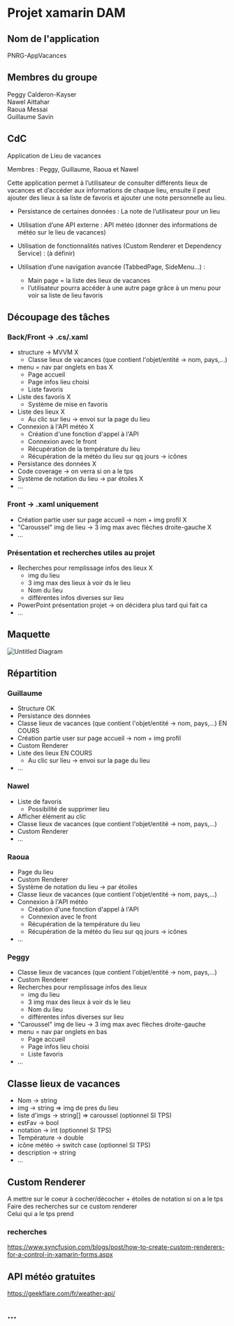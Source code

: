 # Projet xamarin DAM

## Nom de l'application

PNRG-AppVacances 

## Membres du groupe

Peggy Calderon-Kayser  
Nawel Aittahar  
Raoua Messai  
Guillaume Savin

## CdC

Application de Lieu de vacances  

Membres : Peggy, Guillaume, Raoua et Nawel  

Cette application permet à l’utilisateur de consulter différents lieux de vacances et d’accéder aux informations de chaque lieu, ensuite il peut ajouter des lieux à sa liste de favoris et ajouter une note personnelle au lieu.  

* Persistance de certaines données : La note de l’utilisateur pour un lieu  

* Utilisation d’une API externe : API météo (donner des informations de météo sur le lieu de vacances)  

* Utilisation de fonctionnalités natives (Custom Renderer et Dependency Service) : (à définir)  

* Utilisation d’une navigation avancée (TabbedPage, SideMenu…) :  
    * Main page = la liste des lieux de vacances  
    * l’utilisateur pourra accéder à une autre page grâce à un menu pour voir sa liste de lieu favoris  

## Découpage des tâches

### Back/Front -> .cs/.xaml

* structure -> MVVM   X
   * Classe lieux de vacances (que contient l'objet/entité -> nom, pays,...)
* menu = nav par onglets en bas  X
   * Page accueil
   * Page infos lieu choisi
   * Liste favoris
* Liste des favoris  X
   * Système de mise en favoris
* Liste des lieux  X
   * Au clic sur lieu -> envoi sur la page du lieu
* Connexion à l'API météo  X
   * Création d'une fonction d'appel à l'API
   * Connexion avec le front
   * Récupération de la température du lieu
   * Récupération de la météo du lieu sur qq jours -> icônes
* Persistance des données  X
* Code coverage -> on verra si on a le tps
* Système de notation du lieu -> par étoiles  X
* ...

### Front -> .xaml uniquement

* Création partie user sur page accueil -> nom + img profil  X
* "Caroussel" img de lieu -> 3 img max avec flèches droite-gauche  X
* ...

### Présentation et recherches utiles au projet

* Recherches pour remplissage infos des lieux  X
   * img du lieu
   * 3 img max des lieux à voir ds le lieu
   * Nom du lieu
   * différentes infos diverses sur lieu 
* PowerPoint présentation projet -> on décidera plus tard qui fait ca
* ...


## Maquette

![Untitled Diagram](https://user-images.githubusercontent.com/50577515/113722394-ab963f00-96f0-11eb-8446-5ce20369ed5d.png)

## Répartition

### Guillaume
* Structure OK
* Persistance des données
* Classe lieux de vacances (que contient l'objet/entité -> nom, pays,...) EN COURS
* Création partie user sur page accueil -> nom + img profil
* Custom Renderer
*  Liste des lieux EN COURS
   * Au clic sur lieu -> envoi sur la page du lieu
* ...

### Nawel
* Liste de favoris
   * Possibilité de supprimer lieu
* Afficher élément au clic
* Classe lieux de vacances (que contient l'objet/entité -> nom, pays,...)
* Custom Renderer
* ...

### Raoua
* Page du lieu
* Custom Renderer
* Système de notation du lieu -> par étoiles
* Classe lieux de vacances (que contient l'objet/entité -> nom, pays,...)
* Connexion à l'API météo
   * Création d'une fonction d'appel à l'API
   * Connexion avec le front
   * Récupération de la température du lieu
   * Récupération de la météo du lieu sur qq jours -> icônes
* ...

### Peggy
* Classe lieux de vacances (que contient l'objet/entité -> nom, pays,...)
* Custom Renderer
* Recherches pour remplissage infos des lieux
   * img du lieu
   * 3 img max des lieux à voir ds le lieu
   * Nom du lieu
   * différentes infos diverses sur lieu 
* "Caroussel" img de lieu -> 3 img max avec flèches droite-gauche
* menu = nav par onglets en bas
   * Page accueil
   * Page infos lieu choisi
   * Liste favoris
* ...

## Classe lieux de vacances

* Nom -> string
* img -> string => img de pres du lieu
* liste d'imgs -> string[] => caroussel (optionnel SI TPS)
* estFav -> bool
* notation -> int (optionnel SI TPS)
* Température -> double
* icône météo -> switch case (optionnel SI TPS)
* description -> string
* ...

## Custom Renderer

A mettre sur le coeur à cocher/décocher + étoiles de notation si on a le tps  
Faire des recherches sur ce custom renderer  
Celui qui a le tps prend

### recherches

https://www.syncfusion.com/blogs/post/how-to-create-custom-renderers-for-a-control-in-xamarin-forms.aspx

## API météo gratuites

https://geekflare.com/fr/weather-api/

## ...

